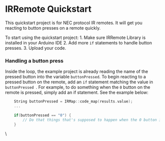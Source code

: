 # IRRemote Quickstart
This quickstart project is for NEC protocol IR remotes. It will get you reacting to button presses on a remote
quickly.

To start using the quickstart project:
    1. Make sure IRRemote Library is installed in your Arduino IDE
    2. Add more `if` statements to handle button presses.
    3. Upload your code. 
    
### Handling a button press
Inside the loop, the example project is already reading the name of the pressed button into the variable `buttonPressed`.
To begin reacting to a pressed button on the remote, add an `if` statement matching the value in `buttonPressed `. For 
example, to do something when the `0` button on the remote is pressed, simply add an if statement. See the example below:

```C++
    String buttonPressed = IRMap::code_map(results.value);
    ...
    
    if(buttonPressed == "0") {
        // Do that things that's supposed to happen when the 0 button is pressed
    }
```
\